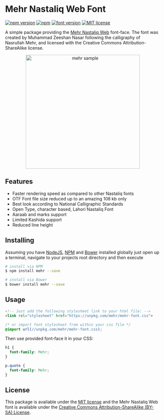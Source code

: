 # Mehr Nastaliq Web Font

[![npm version](http://img.shields.io/npm/v/mehr.svg?style=flat)](https://npmjs.org/package/mehr "View this project on npm")
[![npm](https://img.shields.io/npm/dt/mehr.svg)]()
[![font version](https://img.shields.io/badge/font_version-1.0_beta-blue.svg)]()
[![MIT license](http://img.shields.io/badge/license-MIT-brightgreen.svg?colorB=9b59b6)](http://opensource.org/licenses/MIT)

A simple package providing the [Mehr Nastaliq Web](http://csalt.itu.edu.pk/urdufont/) font-face.
The font was created by Muhammad Zeeshan Nasar following the calligraphy of Nasrullah Mehr, and licensed with the Creative Commons Attribution-ShareAlike license.

<p align='center'>
<img src='https://cdn.rawgit.com/abbassiddiqi/mehr/ee8eb4df/sample.png' width='370' alt='mehr sample'>
</p>

## Features
- Faster rendering speed as compared to other Nastaliq fonts
- OTF Font file size reduced up to an amazing 108 kb only
- Best look according to National Calligraphic Standards
- Open Type, character based, Lahori Nastaliq Font
- Aaraab and marks support
- Limited Kashida support
- Reduced line height

## Installing

Assuming you have [NodeJS](http://nodejs.org/), [NPM](https://www.npmjs.com/) and [Bower](http://bower.io/) installed globally just open up a terminal, navigate to your projects root directory and then execute

```sh
# install via NPM
$ npm install mehr --save

# install via Bower
$ bower install mehr --save
```

## Usage
```html
<!-- Just add the following stylesheet link to your html file: -->
<link rel="stylesheet" href="https://unpkg.com/mehr/mehr-font.css">
```

```css
/* or import font stylesheet from within your css file */
@import url(//unpkg.com/mehr/mehr-font.css);
```

Then use provided font-face it in your CSS:

```css
h1 {
  font-family: Mehr;
}

p.quote {
  font-family: Mehr;
}
```

## License
This package is available under the [MIT license](https://github.com/abbassiddiqi/mehr/blob/master/LICENSE) and the Mehr Nastaliq Web font is available under the [Creative Commons Attribution-ShareAlike (BY-SA) License](https://creativecommons.org/licenses/by-sa/4.0/).
